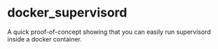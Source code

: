 # docker_supervisord

A quick proof-of-concept showing that you can easily run supervisord inside a docker container.
